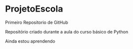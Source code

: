 # ProjetoEscola
 Primeiro Repositorio de GitHub

 Repositório criado durante a aula do curso básico de Python

 Ainda estou aprendendo
